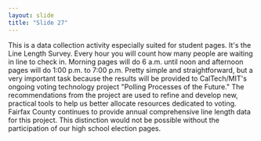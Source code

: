 ```yaml
---
layout: slide
title: "Slide 27"
---
```


This is a data collection activity especially suited for student pages. It's the Line Length Survey. Every hour you will count how many people are waiting in line to check in. Morning pages will do 6 a.m. until noon and afternoon pages will do 1:00 p.m. to 7:00 p.m. Pretty simple and straightforward, but a very important task because the results will be provided to CalTech/MIT's ongoing voting technology project "Polling Processes of the Future."  The recommendations from the project are used to refine and develop new, practical tools to help us better allocate resources dedicated to voting.  Fairfax County continues to provide annual comprehensive line length data for this project.  This distinction would not be possible without the participation of our high school election pages.